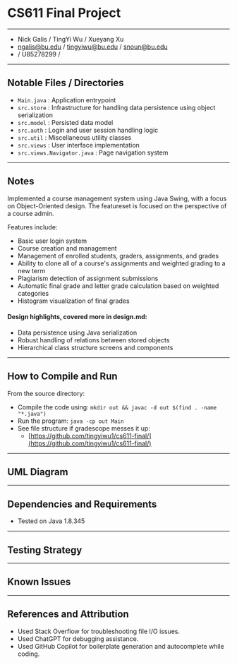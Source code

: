 # CS611 Final Project

---

- Nick Galis / TingYi Wu / Xueyang Xu
- ngalis@bu.edu / tingyiwu@bu.edu / snoun@bu.edu
- <!-- TODO --> / U85278299 / <!-- TODO -->

---

## Notable Files / Directories

- `Main.java` : Application entrypoint
- `src.store` : Infrastructure for handling data persistence using object serialization
- `src.model` : Persisted data model
- `src.auth` : Login and user session handling logic
- `src.util` : Miscellaneous utility classes
- `src.views` : User interface implementation
- `src.views.Navigator.java` : Page navigation system

---

## Notes

Implemented a course management system using Java Swing, with a focus on Object-Oriented design. The featureset is focused on the perspective of a course admin.

Features include:

- Basic user login system
- Course creation and management
- Management of enrolled students, graders, assignments, and grades
- Ability to clone all of a course's assignments and weighted grading to a new term
- Plagiarism detection of assignment submissions
- Automatic final grade and letter grade calculation based on weighted categories
- Histogram visualization of final grades
<!-- TODO: anything i missed? -->

#### Design highlights, covered more in design.md:

- Data persistence using Java serialization
- Robust handling of relations between stored objects
- Hierarchical class structure screens and components
<!-- TODO: add any additional features or notes here -->

---

## How to Compile and Run

From the source directory:

- Compile the code using: `mkdir out && javac -d out $(find . -name "*.java")`
- Run the program: `java -cp out Main`
- See file structure if gradescope messes it up:
  - [https://github.com/tingyiwu1/cs611-final/](https://github.com/tingyiwu1/cs611-final/)

---

## UML Diagram

<!-- TODO: embed UML here or say which file it is -->

---

## Dependencies and Requirements

- Tested on Java 1.8.345

---

## Testing Strategy

<!-- TODO -->

---

## Known Issues

<!-- TODO -->

---

## References and Attribution

- Used Stack Overflow for troubleshooting file I/O issues.
- Used ChatGPT for debugging assistance.
- Used GitHub Copilot for boilerplate generation and autocomplete while coding.
